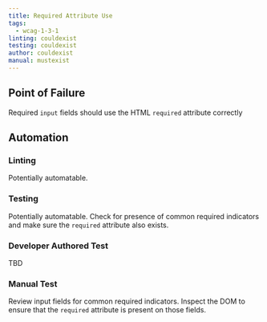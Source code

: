 ```yaml
---
title: Required Attribute Use
tags: 
  - wcag-1-3-1
linting: couldexist
testing: couldexist
author: couldexist
manual: mustexist
---
```


## Point of Failure
Required `input` fields should use the HTML `required` attribute correctly 

## Automation

### Linting
Potentially automatable.  

### Testing
Potentially automatable. Check for presence of common required indicators and make sure the `required` attribute also exists.

### Developer Authored Test
TBD

### Manual Test
Review input fields for common required indicators. Inspect the DOM to ensure that the `required` attribute is present on those fields.